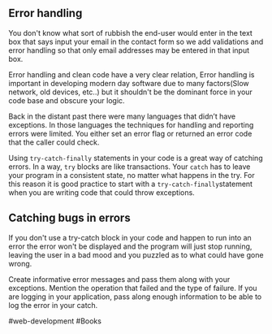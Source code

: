 ## Error handling

You don't know what sort of rubbish the  end-user would enter in the text box that says input your email in the contact form so we add validations and error handling so that only email addresses may be entered in that input box.

Error handling and clean code have a very clear relation, Error handling is important in developing modern day software due to many factors(Slow network, old devices, etc..) but it shouldn't be the dominant force in your code base and obscure your logic.

Back in the distant past there were many languages that didn’t have exceptions. In those languages the techniques for handling and reporting errors were limited. You either set an error flag or returned an error code that the caller could check.

Using `try-catch-finally`  statements in your code is a great way of catching errors. In a way, `try` blocks are like transactions. Your `catch` has to leave your program in a consistent state, no matter what happens in the try. For this reason it is good practice to start with a `try-catch-finally`statement when you are writing code that could throw exceptions.

## Catching bugs in errors

If you don't use a try-catch block in your code and happen to run into an error the error won't be displayed and the program will just stop running, leaving the user in a bad mood and you puzzled as to what could have gone wrong.

Create informative error messages and pass them along with your exceptions. Mention the operation that failed and the type of failure. If you are logging in your application, pass along enough information to be able to log the error in your catch.

#web-development #Books 
